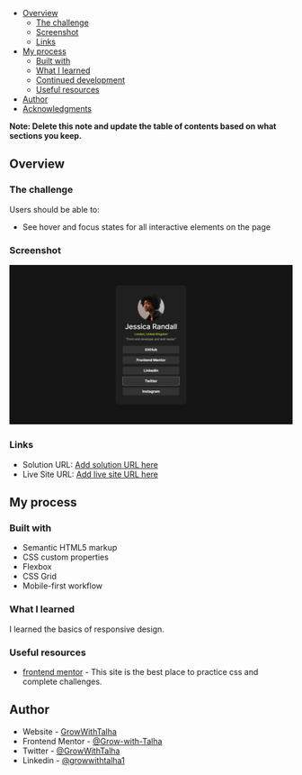 - [Overview](#overview)
  - [The challenge](#the-challenge)
  - [Screenshot](#screenshot)
  - [Links](#links)
- [My process](#my-process)
  - [Built with](#built-with)
  - [What I learned](#what-i-learned)
  - [Continued development](#continued-development)
  - [Useful resources](#useful-resources)
- [Author](#author)
- [Acknowledgments](#acknowledgments)

**Note: Delete this note and update the table of contents based on what sections you keep.**

## Overview

### The challenge

Users should be able to:

- See hover and focus states for all interactive elements on the page

### Screenshot

![](./Capture.PNG)

### Links

- Solution URL: [Add solution URL here](https://your-solution-url.com)
- Live Site URL: [Add live site URL here](https://your-live-site-url.com)

## My process

### Built with

- Semantic HTML5 markup
- CSS custom properties
- Flexbox
- CSS Grid
- Mobile-first workflow

### What I learned

I learned the basics of responsive design.

### Useful resources

- [frontend mentor](https://frontendmentor.io/) - This site is the best place to practice css and complete challenges.

## Author

- Website - [GrowWithTalha](https://growwithtalha.vercel.app)
- Frontend Mentor - [@Grow-with-Talha](https://www.frontendmentor.io/profile/Grow-with-Talha)
- Twitter - [@GrowWithTalha](https://twitter.com/GrowWithTalha)
- Linkedin - [@growwithtalha1](https://www.linkedin.com/in/growwithtalha1/)
